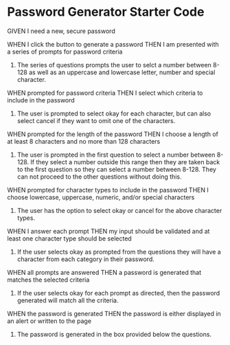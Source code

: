 # Password Generator Starter Code

GIVEN I need a new, secure password

WHEN I click the button to generate a password
THEN I am presented with a series of prompts for password criteria
1. The series of questions prompts the user to selct a number between 8-128 as well as an uppercase and lowercase letter, number and special character.

WHEN prompted for password criteria
THEN I select which criteria to include in the password
1. The user is prompted to select okay for each character, but can also select cancel if they want to omit one of the characters.

WHEN prompted for the length of the password
THEN I choose a length of at least 8 characters and no more than 128 characters
1. The user is prompted in the first question to select a number between 8-128. If they select a number outside this range then they are taken back to the first question so they can select a number between 8-128. They can not proceed to the other questions without doing this.

WHEN prompted for character types to include in the password
THEN I choose lowercase, uppercase, numeric, and/or special characters
1. The user has the option to select okay or cancel for the above character types.

WHEN I answer each prompt
THEN my input should be validated and at least one character type should be selected
1. If the user selects okay as prompted from the questions they will have a character from each category in their password.

WHEN all prompts are answered
THEN a password is generated that matches the selected criteria
1. If the user selects okay for each prompt as directed, then the password generated will match all the criteria.

WHEN the password is generated
THEN the password is either displayed in an alert or written to the page
1. The password is generated in the box provided below the questions.